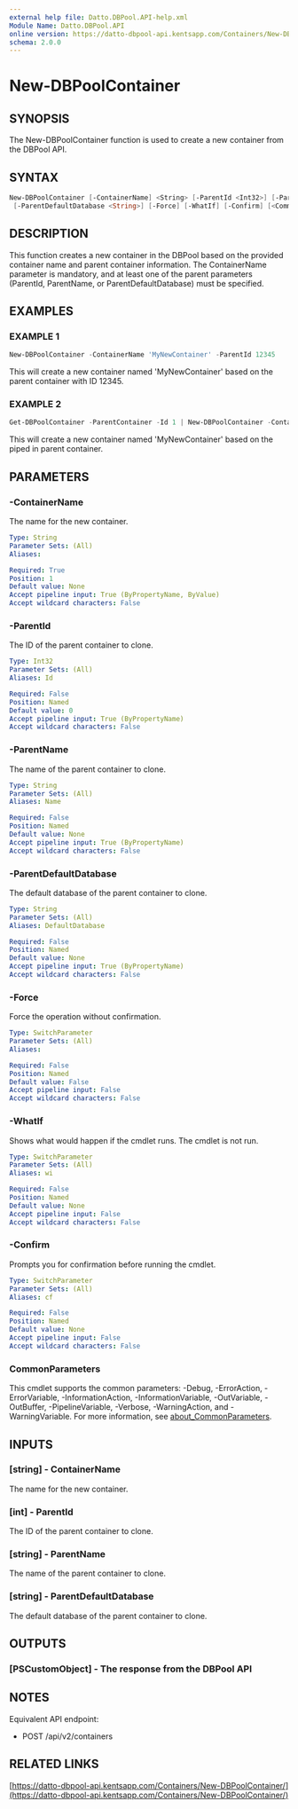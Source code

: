 ```yaml
---
external help file: Datto.DBPool.API-help.xml
Module Name: Datto.DBPool.API
online version: https://datto-dbpool-api.kentsapp.com/Containers/New-DBPoolContainer/
schema: 2.0.0
---
```


# New-DBPoolContainer

## SYNOPSIS

The New-DBPoolContainer function is used to create a new container from the DBPool API.

## SYNTAX

```PowerShell
New-DBPoolContainer [-ContainerName] <String> [-ParentId <Int32>] [-ParentName <String>]
 [-ParentDefaultDatabase <String>] [-Force] [-WhatIf] [-Confirm] [<CommonParameters>]
```

## DESCRIPTION

This function creates a new container in the DBPool based on the provided container name and parent container information.
The ContainerName parameter is mandatory, and at least one of the parent parameters (ParentId, ParentName, or ParentDefaultDatabase) must be specified.

## EXAMPLES

### EXAMPLE 1

```PowerShell
New-DBPoolContainer -ContainerName 'MyNewContainer' -ParentId 12345
```

This will create a new container named 'MyNewContainer' based on the parent container with ID 12345.

### EXAMPLE 2

```PowerShell
Get-DBPoolContainer -ParentContainer -Id 1 | New-DBPoolContainer -ContainerName 'MyNewContainer'
```

This will create a new container named 'MyNewContainer' based on the piped in parent container.

## PARAMETERS

### -ContainerName

The name for the new container.

```yaml
Type: String
Parameter Sets: (All)
Aliases:

Required: True
Position: 1
Default value: None
Accept pipeline input: True (ByPropertyName, ByValue)
Accept wildcard characters: False
```

### -ParentId

The ID of the parent container to clone.

```yaml
Type: Int32
Parameter Sets: (All)
Aliases: Id

Required: False
Position: Named
Default value: 0
Accept pipeline input: True (ByPropertyName)
Accept wildcard characters: False
```

### -ParentName

The name of the parent container to clone.

```yaml
Type: String
Parameter Sets: (All)
Aliases: Name

Required: False
Position: Named
Default value: None
Accept pipeline input: True (ByPropertyName)
Accept wildcard characters: False
```

### -ParentDefaultDatabase

The default database of the parent container to clone.

```yaml
Type: String
Parameter Sets: (All)
Aliases: DefaultDatabase

Required: False
Position: Named
Default value: None
Accept pipeline input: True (ByPropertyName)
Accept wildcard characters: False
```

### -Force

Force the operation without confirmation.

```yaml
Type: SwitchParameter
Parameter Sets: (All)
Aliases:

Required: False
Position: Named
Default value: False
Accept pipeline input: False
Accept wildcard characters: False
```

### -WhatIf

Shows what would happen if the cmdlet runs.
The cmdlet is not run.

```yaml
Type: SwitchParameter
Parameter Sets: (All)
Aliases: wi

Required: False
Position: Named
Default value: None
Accept pipeline input: False
Accept wildcard characters: False
```

### -Confirm

Prompts you for confirmation before running the cmdlet.

```yaml
Type: SwitchParameter
Parameter Sets: (All)
Aliases: cf

Required: False
Position: Named
Default value: None
Accept pipeline input: False
Accept wildcard characters: False
```

### CommonParameters

This cmdlet supports the common parameters: -Debug, -ErrorAction, -ErrorVariable, -InformationAction, -InformationVariable, -OutVariable, -OutBuffer, -PipelineVariable, -Verbose, -WarningAction, and -WarningVariable. For more information, see [about_CommonParameters](http://go.microsoft.com/fwlink/?LinkID=113216).

## INPUTS

### [string] - ContainerName

The name for the new container.

### [int] - ParentId

The ID of the parent container to clone.

### [string] - ParentName

The name of the parent container to clone.

### [string] - ParentDefaultDatabase

The default database of the parent container to clone.

## OUTPUTS

### [PSCustomObject] - The response from the DBPool API

## NOTES

Equivalent API endpoint:

- POST /api/v2/containers

## RELATED LINKS

[https://datto-dbpool-api.kentsapp.com/Containers/New-DBPoolContainer/](https://datto-dbpool-api.kentsapp.com/Containers/New-DBPoolContainer/)
